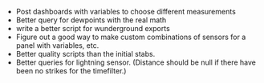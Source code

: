 * Post dashboards with variables to choose different measurements
* Better query for dewpoints with the real math
* write a better script for wunderground exports
* Figure out a good way to make custom combinations of sensors for a panel 
  with variables, etc.
* Better quality scripts than the initial stabs.
* Better queries for lightning sensor.  (Distance should be null if there
  have been no strikes for the timefilter.)
